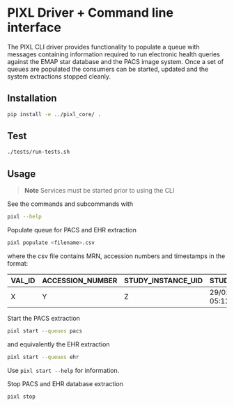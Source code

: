 # PIXL Driver + Command line interface

The PIXL CLI driver provides functionality to populate a queue with messages
containing information required to run electronic health queries against the
EMAP star database and the PACS image system. Once a set of queues are
populated the consumers can be started, updated and the system extractions
stopped cleanly.

## Installation

```bash
pip install -e ../pixl_core/ .
```

## Test

```bash
./tests/run-tests.sh
```

## Usage

> **Note**
> Services must be started prior to using the CLI

See the commands and subcommands with

```bash
pixl --help
```

Populate queue for PACS and EHR extraction

```bash
pixl populate <filename>.csv
```

where the csv file contains MRN, accession numbers and timestamps in the format:

| VAL_ID | ACCESSION_NUMBER | STUDY_INSTANCE_UID | STUDY_DATE       | ... |
|--------|------------------|--------------------|------------------|-----|
| X      | Y                | Z                  | 29/02/2010 05:12 |     |

Start the PACS extraction

```bash
pixl start --queues pacs
```

and equivalently the EHR extraction

```bash
pixl start --queues ehr
```

Use `pixl start --help` for information.

Stop PACS and EHR database extraction

```bash
pixl stop
```
